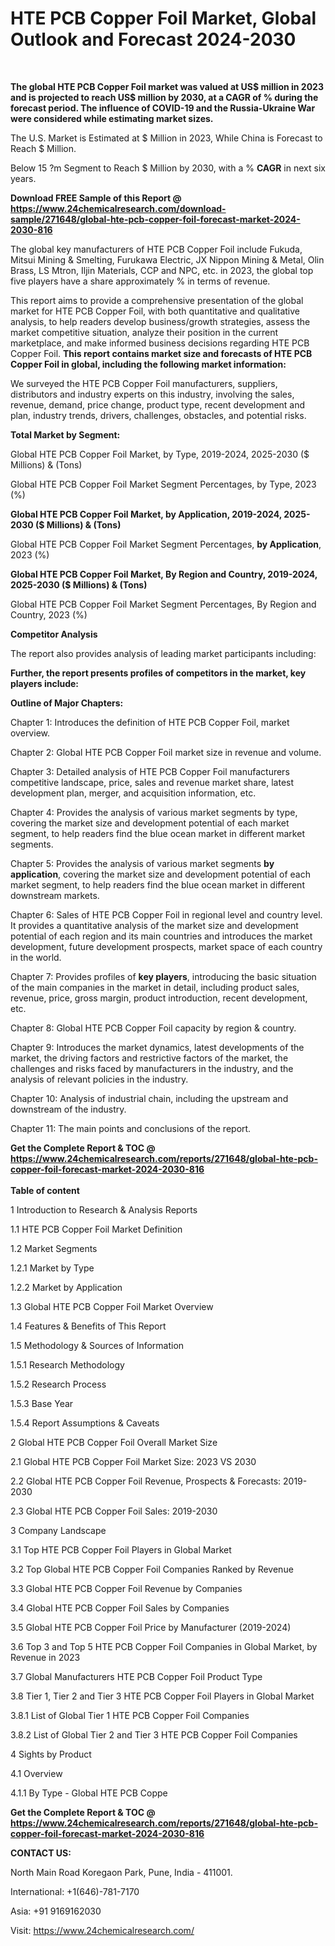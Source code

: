 <h1>HTE PCB Copper Foil Market, Global Outlook and Forecast 2024-2030</h1><br/><p><strong>The global HTE PCB Copper Foil market was valued at US$ million in 2023 and is projected to reach US$ million by 2030, at a <strong>CAGR</strong> of % during the forecast period. The influence of COVID-19 and the Russia-Ukraine War were considered while estimating market sizes.</strong></p><p>The U.S. Market is Estimated at $ Million in 2023, While China is Forecast to Reach $ Million.</p><p>Below 15 ?m Segment to Reach $ Million by 2030, with a % <strong>CAGR</strong> in next six years.</p><div><b>Download FREE Sample of this Report @ <a href="https://www.24chemicalresearch.com/download-sample/271648/global-hte-pcb-copper-foil-forecast-market-2024-2030-816">https://www.24chemicalresearch.com/download-sample/271648/global-hte-pcb-copper-foil-forecast-market-2024-2030-816</a></b></div><p>The global key manufacturers of HTE PCB Copper Foil include Fukuda, Mitsui Mining & Smelting, Furukawa Electric, JX Nippon Mining & Metal, Olin Brass, LS Mtron, Iljin Materials, CCP and NPC, etc. in 2023, the global top five players have a share approximately % in terms of revenue.</p><p>This report aims to provide a comprehensive presentation of the global market for HTE PCB Copper Foil, with both quantitative and qualitative analysis, to help readers develop business/growth strategies, assess the market competitive situation, analyze their position in the current marketplace, and make informed business decisions regarding HTE PCB Copper Foil. <strong>This report contains market size and forecasts of HTE PCB Copper Foil in global, including the following market information:</strong></p><p>We surveyed the HTE PCB Copper Foil manufacturers, suppliers, distributors and industry experts on this industry, involving the sales, revenue, demand, price change, product type, recent development and plan, industry trends, drivers, challenges, obstacles, and potential risks.</p><p><strong>Total Market by Segment:</strong></p><p>Global HTE PCB Copper Foil Market, by Type, 2019-2024, 2025-2030 ($ Millions) & (Tons)</p><p>Global HTE PCB Copper Foil Market Segment Percentages, by Type, 2023 (%)</p><p><strong>Global HTE PCB Copper Foil Market, <strong>by Application</strong>, 2019-2024, 2025-2030 ($ Millions) & (Tons)</strong></p><p>Global HTE PCB Copper Foil Market Segment Percentages, <strong>by Application</strong>, 2023 (%)</p><p><strong>Global HTE PCB Copper Foil Market, By Region and Country, 2019-2024, 2025-2030 ($ Millions) & (Tons)</strong></p><p>Global HTE PCB Copper Foil Market Segment Percentages, By Region and Country, 2023 (%)</p><p><strong>Competitor Analysis</strong></p><p>The report also provides analysis of leading market participants including:</p><p><strong>Further, the report presents profiles of competitors in the market, <strong>key players</strong> include:</strong></p><p><strong>Outline of Major Chapters:</strong></p><p>Chapter 1: Introduces the definition of HTE PCB Copper Foil, market overview.</p><p>Chapter 2: Global HTE PCB Copper Foil market size in revenue and volume.</p><p>Chapter 3: Detailed analysis of HTE PCB Copper Foil manufacturers competitive landscape, price, sales and revenue market share, latest development plan, merger, and acquisition information, etc.</p><p>Chapter 4: Provides the analysis of various market segments by type, covering the market size and development potential of each market segment, to help readers find the blue ocean market in different market segments.</p><p>Chapter 5: Provides the analysis of various market segments <strong>by application</strong>, covering the market size and development potential of each market segment, to help readers find the blue ocean market in different downstream markets.</p><p>Chapter 6: Sales of HTE PCB Copper Foil in regional level and country level. It provides a quantitative analysis of the market size and development potential of each region and its main countries and introduces the market development, future development prospects, market space of each country in the world.</p><p>Chapter 7: Provides profiles of <strong>key players</strong>, introducing the basic situation of the main companies in the market in detail, including product sales, revenue, price, gross margin, product introduction, recent development, etc.</p><p>Chapter 8: Global HTE PCB Copper Foil capacity by region & country.</p><p>Chapter 9: Introduces the market dynamics, latest developments of the market, the driving factors and restrictive factors of the market, the challenges and risks faced by manufacturers in the industry, and the analysis of relevant policies in the industry.</p><p>Chapter 10: Analysis of industrial chain, including the upstream and downstream of the industry.</p><p>Chapter 11: The main points and conclusions of the report.</p><div><b>Get the Complete Report & TOC @ <a href="https://www.24chemicalresearch.com/reports/271648/global-hte-pcb-copper-foil-forecast-market-2024-2030-816">https://www.24chemicalresearch.com/reports/271648/global-hte-pcb-copper-foil-forecast-market-2024-2030-816</a></b></div><br><b>Table of content</b><p>1 Introduction to Research & Analysis Reports<br />
 
  1.1 HTE PCB Copper Foil Market Definition<br />
 
  1.2 Market Segments<br />
 
  1.2.1 Market by Type<br />
 
  1.2.2 Market by Application<br />
 
  1.3 Global HTE PCB Copper Foil Market Overview<br />
 
  1.4 Features & Benefits of This Report<br />
 
  1.5 Methodology & Sources of Information<br />
 
  1.5.1 Research Methodology<br />
 
  1.5.2 Research Process<br />
 
  1.5.3 Base Year<br />
 
  1.5.4 Report Assumptions & Caveats<br />
 
 2 Global HTE PCB Copper Foil Overall Market Size<br />
 
  2.1 Global HTE PCB Copper Foil Market Size: 2023 VS 2030<br />
 
  2.2 Global HTE PCB Copper Foil Revenue, Prospects & Forecasts: 2019-2030<br />
 
  2.3 Global HTE PCB Copper Foil Sales: 2019-2030<br />
 
 3 Company Landscape<br />
 
  3.1 Top HTE PCB Copper Foil Players in Global Market<br />
 
  3.2 Top Global HTE PCB Copper Foil Companies Ranked by Revenue<br />
 
  3.3 Global HTE PCB Copper Foil Revenue by Companies<br />
 
  3.4 Global HTE PCB Copper Foil Sales by Companies<br />
 
  3.5 Global HTE PCB Copper Foil Price by Manufacturer (2019-2024)<br />
 
  3.6 Top 3 and Top 5 HTE PCB Copper Foil Companies in Global Market, by Revenue in 2023<br />
 
  3.7 Global Manufacturers HTE PCB Copper Foil Product Type<br />
 
  3.8 Tier 1, Tier 2 and Tier 3 HTE PCB Copper Foil Players in Global Market<br />
 
  3.8.1 List of Global Tier 1 HTE PCB Copper Foil Companies<br />
 
  3.8.2 List of Global Tier 2 and Tier 3 HTE PCB Copper Foil Companies<br />
 
 4 Sights by Product<br />
 
  4.1 Overview<br />
 
  4.1.1 By Type - Global HTE PCB Coppe<br><div><b>Get the Complete Report & TOC @ <a href="https://www.24chemicalresearch.com/reports/271648/global-hte-pcb-copper-foil-forecast-market-2024-2030-816">https://www.24chemicalresearch.com/reports/271648/global-hte-pcb-copper-foil-forecast-market-2024-2030-816</a></b></div></p>
 
 <b>CONTACT US:</b><br>
 
 North Main Road Koregaon Park, Pune, India - 411001.<br/>
 
 International: +1(646)-781-7170<br/>
 
 Asia: +91 9169162030<br/>
 
 Visit: <a href="https://www.24chemicalresearch.com/">https://www.24chemicalresearch.com/</a>
 
 <br>